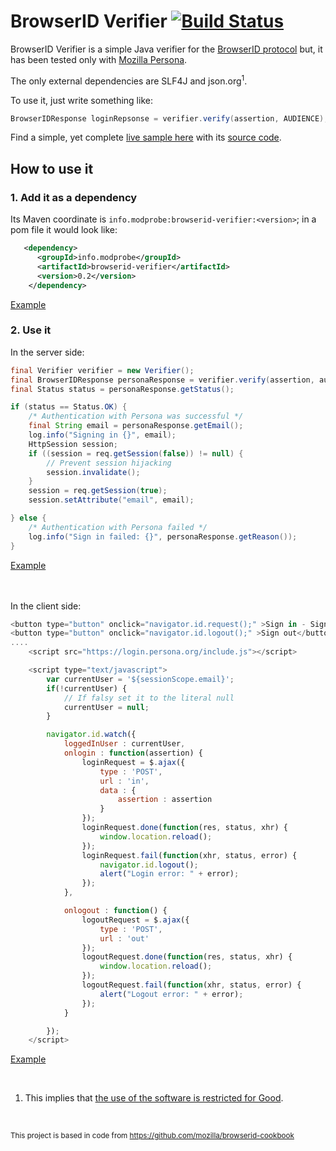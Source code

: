 # BrowserID Verifier [![Build Status](https://snap-ci.com/user454322/browserid-verifier/branch/master/build_image)](https://snap-ci.com/user454322/browserid-verifier/branch/master)


BrowserID Verifier is a simple Java verifier for the [BrowserID protocol](https://github.com/mozilla/id-specs/blob/prod/browserid/index.md) but, it has been tested only with [Mozilla Persona](https://login.persona.org/about).

The only external dependencies are SLF4J and json.org<sup>1</sup>. 


To use it, just write something like:
```java
BrowserIDResponse loginRepsonse = verifier.verify(assertion, AUDIENCE);
```

Find a simple, yet complete [live sample here](https://browserid-verifier-sample.herokuapp.com) with its [source code](https://github.com/user454322/browserid-verifier/tree/master/sample/app).

## How to use it
### 1. Add it as a dependency
 Its Maven coordinate is `info.modprobe:browserid-verifier:<version>`; in a pom file it would look like:
```xml
   <dependency>
      <groupId>info.modprobe</groupId>
      <artifactId>browserid-verifier</artifactId>
      <version>0.2</version>
    </dependency>
```

[Example](https://github.com/user454322/browserid-verifier/blob/master/sample/app/pom.xml#L19-23)



### 2. Use it
In the server side:
```java
final Verifier verifier = new Verifier();
final BrowserIDResponse personaResponse = verifier.verify(assertion, audience);
final Status status = personaResponse.getStatus();

if (status == Status.OK) {
	/* Authentication with Persona was successful */
	final String email = personaResponse.getEmail();
	log.info("Signing in {}", email);
	HttpSession session;
	if ((session = req.getSession(false)) != null) {
		// Prevent session hijacking
		session.invalidate();
	}
	session = req.getSession(true);	
	session.setAttribute("email", email);

} else {
	/* Authentication with Persona failed */
	log.info("Sign in failed: {}", personaResponse.getReason());
}
```
[Example](https://github.com/user454322/browserid-verifier/blob/master/sample/app/src/main/java/info/modprobe/browserid/sample/servlet/In.java#L42-63)


　　 

In the client side:
```javascript
<button type="button" onclick="navigator.id.request();" >Sign in - Sign up</button>
<button type="button" onclick="navigator.id.logout();" >Sign out</button>
....
	<script src="https://login.persona.org/include.js"></script>

	<script type="text/javascript">
		var currentUser = '${sessionScope.email}';
		if(!currentUser) {
			// If falsy set it to the literal null
			currentUser = null;
		}

		navigator.id.watch({
			loggedInUser : currentUser,
			onlogin : function(assertion) {				
				loginRequest = $.ajax({
					type : 'POST',
					url : 'in',
					data : {
						assertion : assertion
					}
				});
				loginRequest.done(function(res, status, xhr) {
					window.location.reload();
				});
				loginRequest.fail(function(xhr, status, error) {
					navigator.id.logout();
					alert("Login error: " + error);
				});
			},

			onlogout : function() {
				logoutRequest = $.ajax({
					type : 'POST',
					url : 'out'
				});
				logoutRequest.done(function(res, status, xhr) {
					window.location.reload();
				});
				logoutRequest.fail(function(xhr, status, error) {
					alert("Logout error: " + error);
				});
			}

		});
	</script>

```
[Example](https://github.com/user454322/browserid-verifier/blob/master/sample/app/src/main/webapp/index.jsp#L42-84)

<br />

1. This implies that [the use of the software is restricted for Good](http://www.json.org/license.html).

<br />

<sub>This project is based in code from https://github.com/mozilla/browserid-cookbook</sub>



